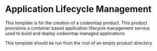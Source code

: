 # Application Lifecycle Management

This template is for the creation of a codeontap product. This product provisions a container based application lifecycle management service used to build and deploy codeontap managed applications.


This template should be run from the root of an empty product directory
